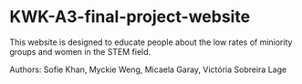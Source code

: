 # KWK-A3-final-project-website

This website is designed to educate people about the low rates of miniority groups and women in the STEM field.

Authors: Sofie Khan, Myckie Weng, Micaela Garay, Victória Sobreira Lage
